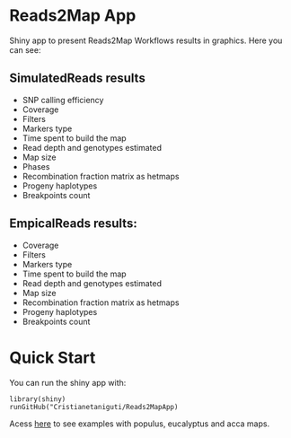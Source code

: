 # Reads2Map App

Shiny app to present Reads2Map Workflows results in graphics. Here you can see:

## SimulatedReads results

* SNP calling efficiency
* Coverage
* Filters
* Markers type
* Time spent to build the map
* Read depth and genotypes estimated
* Map size
* Phases
* Recombination fraction matrix as hetmaps
* Progeny haplotypes
* Breakpoints count

## EmpicalReads results:

* Coverage
* Filters
* Markers type
* Time spent to build the map
* Read depth and genotypes estimated
* Map size
* Recombination fraction matrix as hetmaps
* Progeny haplotypes
* Breakpoints count

# Quick Start

You can run the shiny app with:

```
library(shiny)
runGitHub("Cristianetaniguti/Reads2MapApp)
```

Acess [here]() to see examples with populus, eucalyptus and acca maps.




